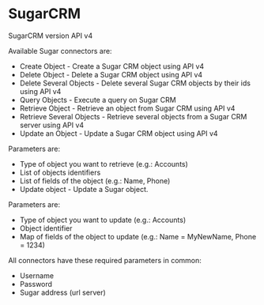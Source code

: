# SugarCRM 

SugarCRM version API v4

Available Sugar connectors are:

* Create Object - Create a Sugar CRM object using API v4
* Delete Object - Delete a Sugar CRM object using API v4
* Delete Several Objects - Delete several Sugar CRM objects by their ids using API v4
* Query Objects - Execute a query on Sugar CRM
* Retrieve Object - Retrieve an object from Sugar CRM using API v4
* Retrieve Several Objects - Retrieve several objects from a Sugar CRM server using API v4
* Update an Object - Update a Sugar CRM object using API v4

Parameters are:

* Type of object you want to retrieve (e.g.: Accounts)
* List of objects identifiers
* List of fields of the object (e.g.: Name, Phone)
* Update object - Update a Sugar object.

Parameters are:

* Type of object you want to update (e.g.: Accounts)
* Object identifier
* Map of fields of the object to update (e.g.: Name = MyNewName, Phone = 1234)

All connectors have these required parameters in common:

* Username
* Password
* Sugar address (url server)

